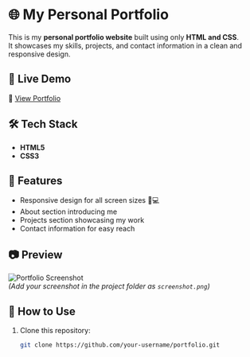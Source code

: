 # 🌐 My Personal Portfolio

This is my **personal portfolio website** built using only **HTML and CSS**.  
It showcases my skills, projects, and contact information in a clean and responsive design.

## 🚀 Live Demo
🔗 [View Portfolio](https://portfolioavi899.netlify.app/)

## 🛠️ Tech Stack
- **HTML5**
- **CSS3**

## 📌 Features
- Responsive design for all screen sizes 📱💻
- About section introducing me
- Projects section showcasing my work
- Contact information for easy reach

## 📷 Preview
![Portfolio Screenshot](./screenshot.png)  
*(Add your screenshot in the project folder as `screenshot.png`)*

## 📂 How to Use
1. Clone this repository:
   ```bash
   git clone https://github.com/your-username/portfolio.git
